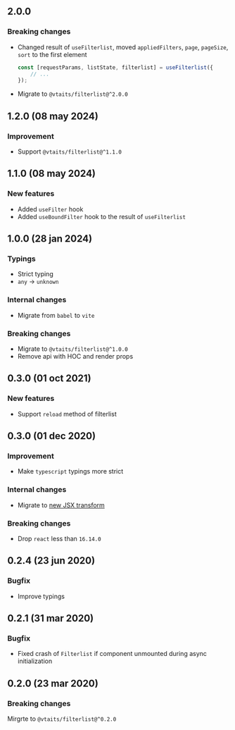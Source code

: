 ## 2.0.0

### Breaking changes

* Changed result of `useFilterlist`, moved `appliedFilters`, `page`, `pageSize`, `sort` to the first element

    ```typescript
    const [requestParams, listState, filterlist] = useFilterlist({
        // ...
    });
    ```

* Migrate to `@vtaits/filterlist@^2.0.0`

## 1.2.0 (08 may 2024)

### Improvement

* Support `@vtaits/filterlist@^1.1.0`

## 1.1.0 (08 may 2024)

### New features

* Added `useFilter` hook
* Added `useBoundFilter` hook to the result of `useFilterlist`

## 1.0.0 (28 jan 2024)

### Typings

* Strict typing
* `any` -> `unknown`

### Internal changes

* Migrate from `babel` to `vite`

### Breaking changes

* Migrate to `@vtaits/filterlist@^1.0.0`
* Remove api with HOC and render props

## 0.3.0 (01 oct 2021)

### New features

* Support `reload` method of filterlist

## 0.3.0 (01 dec 2020)

### Improvement

* Make `typescript` typings more strict

### Internal changes

- Migrate to [new JSX transform](https://reactjs.org/blog/2020/09/22/introducing-the-new-jsx-transform.html)

### Breaking changes

- Drop `react` less than `16.14.0`

## 0.2.4 (23 jun 2020)

### Bugfix

- Improve typings

## 0.2.1 (31 mar 2020)

### Bugfix

- Fixed crash of `Filterlist` if component unmounted during async initialization

## 0.2.0 (23 mar 2020)

### Breaking changes

Mirgrte to `@vtaits/filterlist@^0.2.0`
